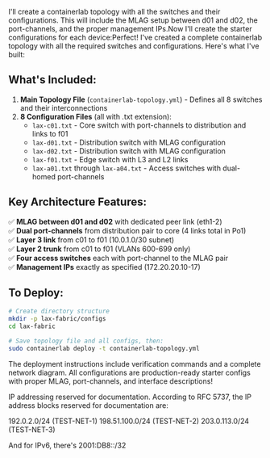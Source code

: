 I'll create a containerlab topology with all the switches and their configurations. This will include the MLAG setup between d01 and d02, the port-channels, and the proper management IPs.Now I'll create the starter configurations for each device:Perfect! I've created a complete containerlab topology with all the required switches and configurations. Here's what I've built:

## What's Included:

1. **Main Topology File** (`containerlab-topology.yml`) - Defines all 8 switches and their interconnections
2. **8 Configuration Files** (all with .txt extension):
   - `lax-c01.txt` - Core switch with port-channels to distribution and links to f01
   - `lax-d01.txt` - Distribution switch with MLAG configuration
   - `lax-d02.txt` - Distribution switch with MLAG configuration
   - `lax-f01.txt` - Edge switch with L3 and L2 links
   - `lax-a01.txt` through `lax-a04.txt` - Access switches with dual-homed port-channels

## Key Architecture Features:

✅ **MLAG between d01 and d02** with dedicated peer link (eth1-2)  
✅ **Dual port-channels** from distribution pair to core (4 links total in Po1)  
✅ **Layer 3 link** from c01 to f01 (10.0.1.0/30 subnet)  
✅ **Layer 2 trunk** from c01 to f01 (VLANs 600-699 only)  
✅ **Four access switches** each with port-channel to the MLAG pair  
✅ **Management IPs** exactly as specified (172.20.20.10-17)

## To Deploy:

```bash
# Create directory structure
mkdir -p lax-fabric/configs
cd lax-fabric

# Save topology file and all configs, then:
sudo containerlab deploy -t containerlab-topology.yml
```

The deployment instructions include verification commands and a complete network diagram. All configurations are production-ready starter configs with proper MLAG, port-channels, and interface descriptions!



IP addressing reserved for documentation. According to RFC 5737, the IP address blocks reserved for documentation are:

192.0.2.0/24 (TEST-NET-1)
198.51.100.0/24 (TEST-NET-2)
203.0.113.0/24 (TEST-NET-3)

And for IPv6, there's 2001:DB8::/32